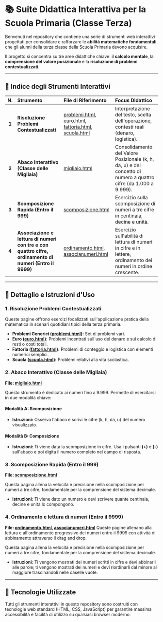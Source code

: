 # 📚 Suite Didattica Interattiva per la Scuola Primaria (Classe Terza)

Benvenuti nel repository che contiene una serie di strumenti web interattivi progettati per consolidare e rafforzare le **abilità matematiche fondamentali** che gli alunni della terza classe della Scuola Primaria devono acquisire.

Il progetto si concentra su tre aree didattiche chiave: il **calcolo mentale**, la **comprensione del valore posizionale** e la **risoluzione di problemi contestualizzati**.

---

## 🎯 Indice degli Strumenti Interattivi

| N. | Strumento | File di Riferimento | Focus Didattico |
| :---: | :--- | :--- | :--- |
| **1** | **Risoluzione Problemi Contestualizzati** | [problemi.html](problemi.html), [euro.html](euro.html), [fattoria.html](fattoria.html), [scuola.html](scuola.html) | Interpretazione del testo, scelta dell'operazione, contesti reali (denaro, logistica). |
| **2** | **Abaco Interattivo (Classe delle Migliaia)** | [migliaio.html](migliaio.html) | Consolidamento del Valore Posizionale (k, h, da, u) e del concetto di numero a quattro cifre (da 1.000 a 9.999). |
| **3** | **Scomposizione Rapida (Entro il 999)** | [scomposizione.html](scomposizione.html) | Esercizio sulla scomposizione di numeri a tre cifre in centinaia, decine e unità. |
| **4** | **Associazione e lettura di numeri con tre e con quattro cifre, ordinamento di numeri (Entro il 9999)** | [ordinamento.html](ordinamento.html), [associanumeri.html](associanumeri.html) | Esercizio sull'abilità di lettura di numeri in cifre e in lettere, ordinamento dei numeri in ordine crescente. |

---

## 📝 Dettaglio e Istruzioni d'Uso

### 1. Risoluzione Problemi Contestualizzati

Queste pagine offrono esercizi focalizzati sull'applicazione pratica della matematica in scenari quotidiani tipici della terza primaria.

* **Problemi Generici ([problemi.html](https://anna1704.github.io/matematica/problemi.html)):** Set di problemi vari.
* **Euro ([euro.html](https://anna1704.github.io/matematica/euro.html)):** Problemi incentrati sull'uso del denaro e sul calcolo di resti o costi totali.
* **Fattoria ([fattoria.html](https://anna1704.github.io/matematica/fattoria.html)):** Problemi di conteggio e logistica con elementi numerici semplici.
* **Scuola ([scuola.html](https://anna1704.github.io/matematica/scuola.html)):** Problemi relativi alla vita scolastica.

### 2. Abaco Interattivo (Classe delle Migliaia)

**File: [migliaio.html](https://anna1704.github.io/matematica/migliaio.html)**

Questo strumento è dedicato ai numeri fino a 9.999. Permette di esercitarsi in due modalità chiave:

#### Modalità A: Scomposizione
* **Istruzioni:** Osserva l'abaco e scrivi le cifre (k, h, da, u) del numero visualizzato.

#### Modalità B: Composizione
* **Istruzioni:** Ti viene data la scomposizione in cifre. Usa i pulsanti **(+)** e **(-)** sull'abaco e poi digita il numero completo nel campo di risposta.

### 3. Scomposizione Rapida (Entro il 999)

**File: [scomposizione.html](https://anna1704.github.io/matematica/scomposizione.html)**

Questa pagina allena la velocità e precisione nella scomposizione per numeri a tre cifre, fondamentale per la comprensione del sistema decimale.

* **Istruzioni:** Ti viene dato un numero e devi scrivere quante centinaia, decine e unità lo compongono.

### 4. Ordinamento e lettura di numeri (Entro il 9999)

**File: [ordinamento.html](https://anna1704.github.io/matematica/ordinamento.html), [associanumeri.html](https://anna1704.github.io/matematica/associanumeri.html)**
Queste pagine allenano alla lettura e all'ordinamento progressivo dei numeri entro il 9999 con attività di abbinamento attraverso il drag and drop.

Questa pagina allena la velocità e precisione nella scomposizione per numeri a tre cifre, fondamentale per la comprensione del sistema decimale.

* **Istruzioni:** Ti vengono mostrati dei numeri scritti in cifre e devi abbinarli alle parole; ti vengono mostrati dei numeri e devi riordinarli dal minore al maggiore trascinandoli nelle caselle vuote.

---

## 🚀 Tecnologie Utilizzate

Tutti gli strumenti interattivi in questo repository sono costruiti con tecnologie web standard (HTML, CSS, JavaScript) per garantire massima accessibilità e facilità di utilizzo su qualsiasi browser moderno.
